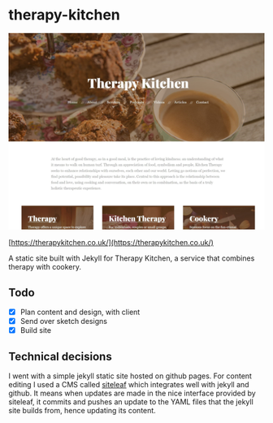 # therapy-kitchen
![screenshot](./therapykitchen_crop.jpg)

[https://therapykitchen.co.uk/](https://therapykitchen.co.uk/)

A static site built with Jekyll for Therapy Kitchen, a service that combines therapy with cookery.

## Todo
- [x] Plan content and design, with client
- [x] Send over sketch designs
- [x] Build site

## Technical decisions
I went with a simple jekyll static site hosted on github pages. For content editing I used a CMS called [siteleaf](https://www.siteleaf.com/) which integrates well with jekyll and github. It means when updates are made in the nice interface provided by siteleaf, it commits and pushes an update to the YAML files that the jekyll site builds from, hence updating its content.
